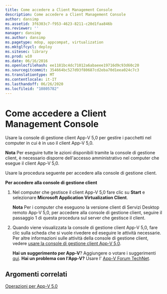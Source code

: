 ```yaml
---
title: Come accedere a Client Management Console
description: Come accedere a Client Management Console
author: dansimp
ms.assetid: 3f6303c7-f953-4623-8211-c20d1faa846b
ms.reviewer: ''
manager: dansimp
ms.author: dansimp
ms.pagetype: mdop, appcompat, virtualization
ms.mktglfcycl: deploy
ms.sitesec: library
ms.prod: w10
ms.date: 06/16/2016
ms.openlocfilehash: ee1181bc4dc71012a6abaeee19716d9c93d60c20
ms.sourcegitcommit: 354664bc527d93f80687cd2eba70d1eea024c7c3
ms.translationtype: MT
ms.contentlocale: it-IT
ms.lasthandoff: 06/26/2020
ms.locfileid: "10805782"
---
```

# Come accedere a Client Management Console


Usare la console di gestione client App-V 5,0 per gestire i pacchetti nel computer in cui è in uso il client App-V 5,0.

**Nota**  Per eseguire tutte le azioni disponibili tramite la console di gestione client, è necessario disporre dell'accesso amministrativo nel computer che esegue il client App-V 5,0.

 

Usare la procedura seguente per accedere alla console di gestione client.

**Per accedere alla console di gestione client**

1.  Nel computer che gestisce il client App-V 5,0 fare clic su **Start** e selezionare **Microsoft Application Virtualization Client**.

    **Nota**  Per i computer che eseguono la versione client di Servizi Desktop remoto App-V 5,0, per accedere alla console di gestione client, seguire il passaggio 1 di questa procedura sul server che gestisce il client.

     

2.  Quando viene visualizzata la console di gestione client App-V 5,0, fare clic sulla scheda che si vuole rivedere ed eseguire le attività necessarie. Per altre informazioni sulle attività della console di gestione client, vedere [usare la console di gestione client App-V 5,0](using-the-app-v-50-client-management-console.md).

    **Hai un suggerimento per App-V**? Aggiungere o votare i suggerimenti [qui](http://appv.uservoice.com/forums/280448-microsoft-application-virtualization). **Hai un problema con l'App-V?** Usare l' [App-V Forum TechNet](https://social.technet.microsoft.com/Forums/home?forum=mdopappv).

## Argomenti correlati


[Operazioni per App-V 5.0](operations-for-app-v-50.md)

 

 





